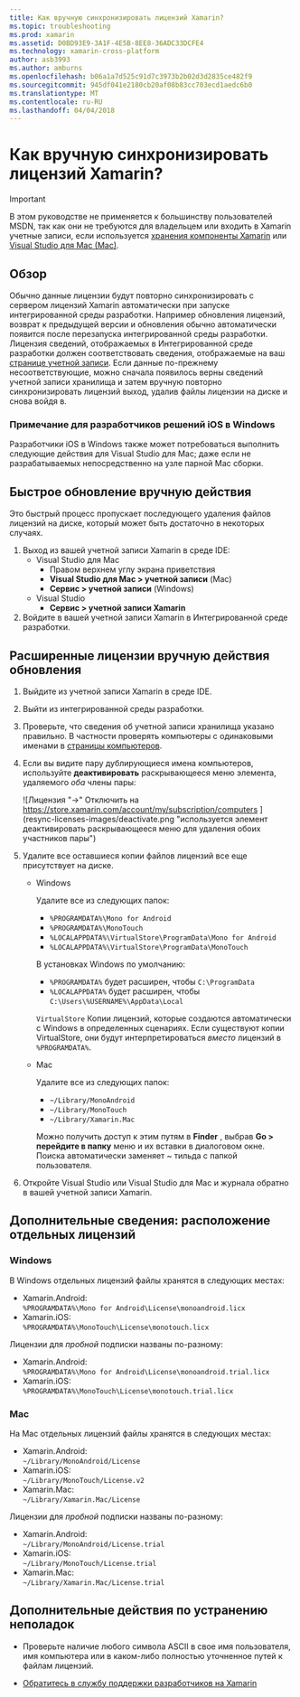 ```yaml
---
title: Как вручную синхронизировать лицензий Xamarin?
ms.topic: troubleshooting
ms.prod: xamarin
ms.assetid: D0BD93E9-3A1F-4E5B-8EE8-36ADC33DCFE4
ms.technology: xamarin-cross-platform
author: asb3993
ms.author: amburns
ms.openlocfilehash: b06a1a7d525c91d7c3973b2b02d3d2835ce482f9
ms.sourcegitcommit: 945df041e2180cb20af08b83cc703ecd1aedc6b0
ms.translationtype: MT
ms.contentlocale: ru-RU
ms.lasthandoff: 04/04/2018
---
```

# <a name="how-do-i-manually-resynchronize-xamarin-licenses"></a>Как вручную синхронизировать лицензий Xamarin?

> [!IMPORTANT]
> В этом руководстве не применяется к большинству пользователей MSDN, так как они не требуются для владельцем или входить в Xamarin учетные записи, если используется [хранения компоненты Xamarin](https://components.xamarin.com/) или [Visual Studio для Mac (Mac)](~/cross-platform/get-started/requirements.md).




## <a name="overview"></a>Обзор

Обычно данные лицензии будут повторно синхронизировать с сервером лицензий Xamarin автоматически при запуске интегрированной среды разработки. Например обновления лицензий, возврат к предыдущей версии и обновления обычно автоматически появится после перезапуска интегрированной среды разработки. Лицензия сведений, отображаемых в Интегрированной среде разработки должен соответствовать сведения, отображаемые на ваш [странице учетной записи](https://store.xamarin.com/account/my/subscription/computers). Если данные по-прежнему несоответствующие, можно сначала появилось верны сведений учетной записи хранилища и затем вручную повторно синхронизировать лицензий выход, удалив файлы лицензии на диске и снова войдя в.

### <a name="note-for-ios-developers-on-windows"></a>Примечание для разработчиков решений iOS в Windows

Разработчики iOS в Windows также может потребоваться выполнить следующие действия для Visual Studio для Mac; даже если не разрабатываемых непосредственно на узле парной Mac сборки.

## <a name="quick-manual-refresh-steps"></a>Быстрое обновление вручную действия

Это быстрый процесс пропускает последующего удаления файлов лицензий на диске, который может быть достаточно в некоторых случаях. 

1.  Выход из вашей учетной записи Xamarin в среде IDE:
    -   Visual Studio для Mac
        -   Правом верхнем углу экрана приветствия
        -   **Visual Studio для Mac > учетной записи** (Mac)
        -   **Сервис > учетной записи** (Windows)
    -   Visual Studio
        -   **Сервис > учетной записи Xamarin**
2.  Войдите в вашей учетной записи Xamarin в Интегрированной среде разработки.

## <a name="extended-manual-license-refresh-steps"></a>Расширенные лицензии вручную действия обновления

1.  Выйдите из учетной записи Xamarin в среде IDE. 
2.  Выйти из интегрированной среды разработки.
3.  Проверьте, что сведения об учетной записи хранилища указано правильно. В частности проверять компьютеры с одинаковыми именами в [страницы компьютеров](https://store.xamarin.com/account/my/subscription/computers).

4.  Если вы видите пару дублирующиеся имена компьютеров, используйте **деактивировать** раскрывающееся меню элемента, удаляемого _оба_ члены пары:
    
    ![Лицензия "->" Отключить на https://store.xamarin.com/account/my/subscription/computers ] (resync-licenses-images/deactivate.png "используется элемент деактивировать раскрывающееся меню для удаления обоих участников пары")

5.  Удалите все оставшиеся копии файлов лицензий все еще присутствует на диске.
    -   Windows

        Удалите все из следующих папок:
        -   `%PROGRAMDATA%\Mono for Android`
        -   `%PROGRAMDATA%\MonoTouch`
        -   `%LOCALAPPDATA%\VirtualStore\ProgramData\Mono for Android`
        -   `%LOCALAPPDATA%\VirtualStore\ProgramData\MonoTouch`

        В установках Windows по умолчанию:
        -   `%PROGRAMDATA%` будет расширен, чтобы `C:\ProgramData`
        -   `%LOCALAPPDATA%` будет расширен, чтобы `C:\Users\%USERNAME%\AppData\Local`

        `VirtualStore` Копии лицензий, которые создаются автоматически с Windows в определенных сценариях. Если существуют копии VirtualStore, они будут интерпретироваться _вместо_ лицензий в `%PROGRAMDATA%`.

    -   Mac

        Удалите все из следующих папок:

        -   `~/Library/MonoAndroid`
        -   `~/Library/MonoTouch`
        -   `~/Library/Xamarin.Mac`

        Можно получить доступ к этим путям в **Finder** , выбрав **Go > перейдите в папку** меню и их вставки в диалоговом окне. Поиска автоматически заменяет ~ тильда с папкой пользователя.

6.  Откройте Visual Studio или Visual Studio для Mac и журнала обратно в вашей учетной записи Xamarin.

## <a name="supplementary-information-individual-license-file-locations"></a>Дополнительные сведения: расположение отдельных лицензий

### <a name="windows"></a>Windows

В Windows отдельных лицензий файлы хранятся в следующих местах:

-   Xamarin.Android:  
     `%PROGRAMDATA%\Mono for Android\License\monoandroid.licx`
-   Xamarin.iOS:  
     `%PROGRAMDATA%\MonoTouch\License\monotouch.licx`

Лицензии для *пробной* подписки названы по-разному:

-   Xamarin.Android:  
     `%PROGRAMDATA%\Mono for Android\License\monoandroid.trial.licx`
-   Xamarin.iOS:  
     `%PROGRAMDATA%\MonoTouch\License\monotouch.trial.licx`

### <a name="mac"></a>Mac

На Mac отдельных лицензий файлы хранятся в следующих местах:

-   Xamarin.Android:  
     `~/Library/MonoAndroid/License`
-   Xamarin.iOS:  
     `~/Library/MonoTouch/License.v2`
-   Xamarin.Mac:  
     `~/Library/Xamarin.Mac/License`

Лицензии для *пробной* подписки названы по-разному:

-   Xamarin.Android:  
     `~/Library/MonoAndroid/License.trial`
-   Xamarin.iOS:  
     `~/Library/MonoTouch/License.trial`
-   Xamarin.Mac:  
     `~/Library/Xamarin.Mac/License.trial`

## <a name="additional-troubleshooting-steps"></a>Дополнительные действия по устранению неполадок

-   Проверьте наличие любого символа ASCII в свое имя пользователя, имя компьютера или в каком-либо полностью уточненное путей к файлам лицензий.

-   [Обратитесь в службу поддержки разработчиков на Xamarin](http://xamarin.com/support)
